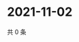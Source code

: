 # 2021-11-02

共 0 条

<!-- BEGIN WEIBO -->
<!-- 最后更新时间 Tue Nov 02 2021 15:09:12 GMT+0800 (China Standard Time) -->

<!-- END WEIBO -->
